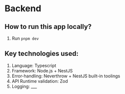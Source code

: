 # Backend

## How to run this app locally?
1. Run `pnpm dev`

## Key technologies used:

1. Language: Typescript
2. Framework: Node.js + NestJS
3. Error-handling: Neverthrow + NestJS built-in toolings
4. API Runtime validation: Zod
5. Logging: \_\_\_

